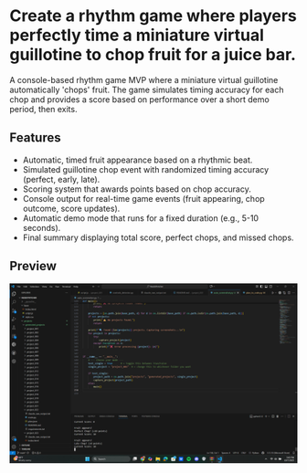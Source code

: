 # Create a rhythm game where players perfectly time a miniature virtual guillotine to chop fruit for a juice bar.

A console-based rhythm game MVP where a miniature virtual guillotine automatically 'chops' fruit. The game simulates timing accuracy for each chop and provides a score based on performance over a short demo period, then exits.

## Features
- Automatic, timed fruit appearance based on a rhythmic beat.
- Simulated guillotine chop event with randomized timing accuracy (perfect, early, late).
- Scoring system that awards points based on chop accuracy.
- Console output for real-time game events (fruit appearing, chop outcome, score updates).
- Automatic demo mode that runs for a fixed duration (e.g., 5-10 seconds).
- Final summary displaying total score, perfect chops, and missed chops.


## Preview
![Screenshot](../../../screenshots/project_001.png)

